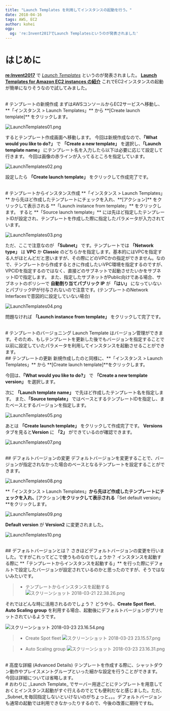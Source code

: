 ```yaml
---
title: "Launch Templates を利用してインスタンスの起動を行う。"
date: 2018-04-16
tags: AWS, EC2
author: kohei
ogp:
  og: 're:Invent2017でLaunch Templatesというのが発表されました'
---
```


# はじめに
[**re:Invent2017**](https://aws.amazon.com/jp/about-aws/events/reinvent2017-1129/) で [_Launch Templates_](https://docs.aws.amazon.com/ja_jp/AWSEC2/latest/UserGuide/ec2-launch-templates.html) というのが発表されました。
[**Launch Templates for Amazon EC2 instances の紹介**](https://aws.amazon.com/jp/about-aws/whats-new/2017/11/introducing-launch-templates-for-amazon-ec2-instances/?sc_channel=sm&sc_campaign=AWS_reInvent&sc_publisher=TWITTER&sc_country=Global&sc_geo=GLOBAL&sc_outcome=awareness&trk=_TWITTER&sc_content=EC2_2d38f9b2_Launch_Templates&sc_category=Launch_Templates&linkId=45321944)
これでEC2インスタンスの起動が簡単になりそうなので試してみました。


<br>
# テンプレートの新規作成
まずはAWSコンソールからEC2サービスへ移動し、**「インスタンス > Launch Templates」** から
 **[Create launch template]** をクリックします。

![LaunchTemplates01.png](https://qiita-image-store.s3.amazonaws.com/0/82090/46cbd519-1f5e-6e0d-ae5c-07d520b96726.png)

するとテンプレート作成画面へ移動します。
今回は新規作成なので、**「What would you like to do?」** で **「Create a new template」** を選択し、**「Launch template name」** にテンプレート名を入力したら以下は必要に応じて設定して行きます。
今回は画像の赤ラインが入ってるところを指定しています。

![LaunchTemplates02.png](https://qiita-image-store.s3.amazonaws.com/0/82090/8de6ec1c-b41d-e25b-a7cb-bfe3ce1d81f4.png)

設定したら **「Create launch template」** をクリックして作成完了です。


<br>
# テンプレートからインスタンス作成
**「インスタンス > Launch Templates」** から先ほど作成したテンプレートにチェックを入れ、**[アクション]** をクリックして表示される **「Launch instance from template」** をクリックします。
すると **「Source launch template」** には先ほど指定したテンプレートIDが設定され、テンプレートを作成した際に指定したパラメータが入力されています。

![LaunchTemplates03.png](https://qiita-image-store.s3.amazonaws.com/0/82090/f8890fbf-8214-4631-40ea-8c1e7720f907.png)

ただ、ここで注意なのが **「Subnet」** です。テンプレートでは **「Network type」** は **VPC** か **Classic** のどちらかを指定します。基本的にはVPCを指定する人がほとんどだと思いますが、その際にどのVPCかの指定ができません。なので、テンプレートから作成するときに作成したいVPC環境を指定するのですが、VPCIDを指定するのではなく、直接どのサブネットで起動させたいかをサブネットIDで指定します。
また、指定したサブネットがPublic向けである場合、サブネットのポリシーで **自動割り当てパブリック IP** が **「はい」** になっていないとパブリックIPが付与されないので注意です。(テンプレートのNetwork Interfacesで意図的に設定していない場合)

![LaunchTemplates04.png](https://qiita-image-store.s3.amazonaws.com/0/82090/3a0b6244-74f8-0533-904c-a6264fb37c01.png)

問題なければ **「Launch instance from template」** をクリックして完了です。


<br>
# テンプレートのバージョニング
Launch Template はバージョン管理ができます。そのため、もしテンプレートを更新した後でもバージョンを指定することで以前に設定していたパラメータを利用してインスタンスを起動させることができます。

<br>
## テンプレートの更新
新規作成したのと同様に、**「インスタンス > Launch Templates」** から
 **[Create launch template]**をクリックします。

今回は、**「What would you like to do?」** で **「Create a new template version」** を選択します。

次に **「Launch template name」** で先ほど作成したテンプレート名を指定します。
また、**「Source template」** ではベースとするテンプレートIDを指定し、またベースとするバージョンを指定します。

![LaunchTemplates05.png](https://qiita-image-store.s3.amazonaws.com/0/82090/4b75ebb4-47ad-77ad-2b25-d9ee4d220cb6.png)

あとは **「Create launch template」** をクリックして作成完了です。
**Versions**タブを見ると**Version** に **「2」** ができているのが確認できます。

![LaunchTemplates07.png](https://qiita-image-store.s3.amazonaws.com/0/82090/fe993d3e-1d6f-bfe9-5ca3-e76bd0c3debf.png)


<br>
## デフォルトバージョンの変更
デフォルトバージョンを変更することで、バージョンが指定されなかった場合のベースとなるテンプレートを設定することができます。

![LaunchTemplates08.png](https://qiita-image-store.s3.amazonaws.com/0/82090/ba05f0f6-28e8-54c8-dc42-2313adc9603b.png)

**「インスタンス > Launch Templates」**から先ほど作成したテンプレートにチェックを入れ、**[アクション]**をクリックして表示される**「Set default version」**をクリックします。

![LaunchTemplates09.png](https://qiita-image-store.s3.amazonaws.com/0/82090/afe7ef72-6139-1c33-88e4-15b84ab0f672.png)

**Default version** が **Version2** に変更されました。

![LaunchTemplates10.png](https://qiita-image-store.s3.amazonaws.com/0/82090/335c4cea-cbab-eca8-87d2-5f891083db35.png)

<br>
## デフォルトバージョンとは？
さきほどデフォルトバージョンの変更を行いました。ですがこれってどこで使うものなのでしょうか？
インスタンスを起動する際に **「テンプレートからインスタンスを起動する」** を行った際にデフォルトで設定したバージョンが設定されているのかと思ったのですが、そうではないみたいです。

> - テンプレートからインスタンスを起動する
![スクリーンショット 2018-03-21 22.38.26.png](https://qiita-image-store.s3.amazonaws.com/0/82090/9f6371c4-f71f-8911-b5ae-f52ffae24cad.png)

それではどんな時に活用されるのでしょう？
どうやら、**Create Spot fleet**、 **Auto Scaling group** を利用する場合、起動後にデフォルトバージョンがプリセットされているようです。

![スクリーンショット 2018-03-23 23.16.54.png](https://qiita-image-store.s3.amazonaws.com/0/82090/27439c33-3433-a51d-e44d-0b775267892e.png)

> - Create Spot fleet
![スクリーンショット 2018-03-23 23.15.57.png](https://qiita-image-store.s3.amazonaws.com/0/82090/56095738-342e-b5e1-4cbf-cde56d0b22b1.png)

> - Auto Scaling group
![スクリーンショット 2018-03-23 23.16.31.png](https://qiita-image-store.s3.amazonaws.com/0/82090/f79db7e0-639d-996e-74ec-d2feb0b3209b.png)


<br>
# 高度な詳細 (Advanced Details)
テンプレートを作成する際に、シャットダウン動作やプレイスメントグループといった細かな設定を行うことができます。
今回は詳細については省略します。


<br>
# おわりに
_Launch Template_ でサーバー用途ごとにテンプレートを用意しておくとインスタンス起動がすぐ行えるのでとても便利だなと感じました。ただ、_Subnet_を毎回指定しないといけないのがちょっと。。。デフォルトバージョンも通常の起動では利用できなかったりするので、今後の改善に期待ですね。

